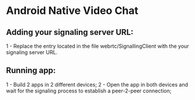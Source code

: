 Android Native Video Chat
=========================

## Adding your signaling server URL:
1 - Replace the entry <signaling-server-url> located in the file webrtc/SignallingClient with the your signaling server URL.


## Running app:
1 - Build 2 apps in 2 different devices;
2 - Open the app in both devices and wait for the signaling process to establish a peer-2-peer connection;



